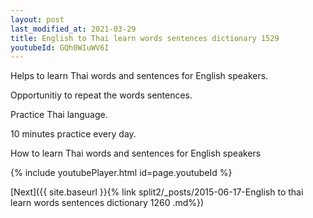 ```yaml
---
layout: post
last_modified_at: 2021-03-29
title: English to Thai learn words sentences dictionary 1529 
youtubeId: GQh0WIuWV6I
---
```

 
 
Helps to learn Thai words and sentences for English speakers.

Opportunitiy to repeat the words sentences. 

Practice Thai language. 
 
10 minutes practice every day. 
 
How to learn Thai words and sentences for English speakers 
 
{% include youtubePlayer.html id=page.youtubeId %}
 
 
[Next]({{ site.baseurl }}{% link  split2/_posts/2015-06-17-English to thai learn words sentences dictionary 1260 .md%})
 
